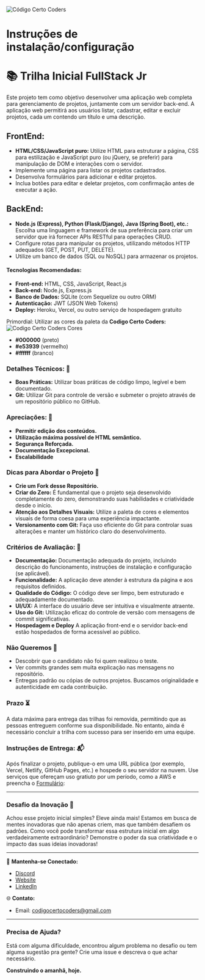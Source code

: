 ![Código Certo Coders](https://utfs.io/f/3b2340e8-5523-4aca-a549-0688fd07450e-j4edu.jfif)

# Instruções de instalação/configuração


# 📚 Trilha Inicial FullStack Jr
Este projeto tem como objetivo desenvolver uma aplicação web completa para gerenciamento de projetos, juntamente com um servidor back-end. A aplicação web permitirá aos usuários listar, cadastrar, editar e excluir projetos, cada um contendo um título e uma descrição.

## FrontEnd:
- **HTML/CSS/JavaScript puro:** Utilize HTML para estruturar a página, CSS para estilização e JavaScript puro (ou jQuery, se preferir) para manipulação de DOM e interações com o servidor.
- Implemente uma página para listar os projetos cadastrados.
- Desenvolva formulários para adicionar e editar projetos.
- Inclua botões para editar e deletar projetos, com confirmação antes de executar a ação.

## BackEnd:
- **Node.js (Express), Python (Flask/Django), Java (Spring Boot), etc.:** Escolha uma linguagem e framework de sua preferência para criar um servidor que irá fornecer APIs RESTful para operações CRUD.
- Configure rotas para manipular os projetos, utilizando métodos HTTP adequados (GET, POST, PUT, DELETE).
- Utilize um banco de dados (SQL ou NoSQL) para armazenar os projetos.

#### Tecnologias Recomendadas:
- **Front-end:** HTML, CSS, JavaScript, React.js
- **Back-end:** Node.js, Express.js
- **Banco de Dados:** SQLite (com Sequelize ou outro ORM)
- **Autenticação:** JWT (JSON Web Tokens)
- **Deploy:** Heroku, Vercel, ou outro serviço de hospedagem gratuito

Primordial: Utilizar as cores da paleta da **Codigo Certo Coders:**
![Codigo Certo Coders Cores](https://github.com/codigocerto/TrilhaFrontEndJR-JUN15/assets/170693068/5ced1a97-b2c6-4f54-836c-7b3e115f879f)
- **#000000** (preto)
- **#e53939** (vermelho)
- **#ffffff** (branco)

### Detalhes Técnicos: 🔧
- **Boas Práticas:** Utilizar boas práticas de código limpo, legível e bem documentado.
- **Git:** Utilizar Git para controle de versão e submeter o projeto através de um repositório público no GitHub.

### Apreciações: 🎉
- **Permitir edição dos conteúdos.**
- **Utilização máxima possível de HTML semântico.**
- **Segurança Reforçada.**
- **Documentação Excepcional.**
- **Escalabilidade**

### Dicas para Abordar o Projeto 🌟
- **Crie um Fork desse Repositório.**
- **Criar do Zero:** É fundamental que o projeto seja desenvolvido completamente do zero, demonstrando suas habilidades e criatividade desde o início.
- **Atenção aos Detalhes Visuais:** Utilize a paleta de cores e elementos visuais de forma coesa para uma experiência impactante.
- **Versionamento com Git:** Faça uso eficiente do Git para controlar suas alterações e manter um histórico claro do desenvolvimento.

### Critérios de Avaliação: 📝
- **Documentação:** Documentação adequada do projeto, incluindo descrição do funcionamento, instruções de instalação e configuração (se aplicável).
- **Funcionalidade:** A aplicação deve atender à estrutura da página e aos requisitos definidos.
- **Qualidade do Código:** O código deve ser limpo, bem estruturado e adequadamente documentado.
- **UI/UX:** A interface do usuário deve ser intuitiva e visualmente atraente.
- **Uso do Git:** Utilização eficaz do controle de versão com mensagens de commit significativas.
- **Hospedagem e Deploy** A aplicação front-end e o servidor back-end estão hospedados de forma acessível ao público.

### Não Queremos 🚫
- Descobrir que o candidato não foi quem realizou o teste.
- Ver commits grandes sem muita explicação nas mensagens no repositório.
- Entregas padrão ou cópias de outros projetos. Buscamos originalidade e autenticidade em cada contribuição.

### Prazo ⏳
A data máxima para entrega das trilhas foi removida, permitindo que as pessoas entreguem conforme sua disponibilidade. No entanto, ainda é necessário concluir a trilha com sucesso para ser inserido em uma equipe.

### Instruções de Entrega: 📬
Após finalizar o projeto, publique-o em uma URL pública (por exemplo, Vercel, Netlify, GitHub Pages, etc.) e hospede o seu servidor na nuvem. Use serviços que ofereçam uso gratiuto por um período, como a AWS e preencha o [Formulário](https://forms.gle/gZViPMTSDV5nidSu6):  

---

### Desafio da Inovação 🚀
Achou esse projeto inicial simples? Eleve ainda mais! Estamos em busca de mentes inovadoras que não apenas criem, mas que também desafiem os padrões. Como você pode transformar essa estrutura inicial em algo verdadeiramente extraordinário? Demonstre o poder da sua criatividade e o impacto das suas ideias inovadoras!

---

🔗 **Mantenha-se Conectado:**
- [Discord](https://discord.gg/wzA9FGZHNv)
- [Website](http://www.codigocertocoders.com.br/)
- [LinkedIn](https://www.linkedin.com/company/codigocerto/)
  
🌐 **Contato:**
- Email: codigocertocoders@gmail.com

---

### Precisa de Ajuda?
Está com alguma dificuldade, encontrou algum problema no desafio ou tem alguma sugestão pra gente? Crie uma issue e descreva o que achar necessário.

**Construindo o amanhã, hoje.**
